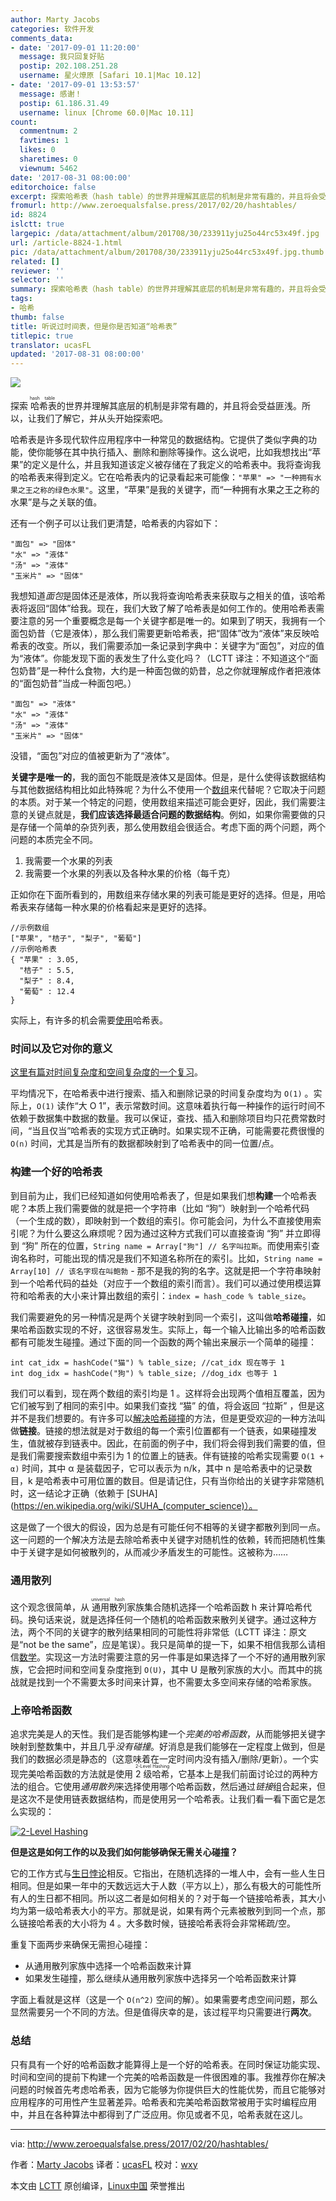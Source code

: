 ```yaml
---
author: Marty Jacobs
categories: 软件开发
comments_data:
- date: '2017-09-01 11:20:00'
  message: 我只回复好贴
  postip: 202.108.251.28
  username: 星火燎原 [Safari 10.1|Mac 10.12]
- date: '2017-09-01 13:53:57'
  message: 感谢！
  postip: 61.186.31.49
  username: linux [Chrome 60.0|Mac 10.11]
count:
  commentnum: 2
  favtimes: 1
  likes: 0
  sharetimes: 0
  viewnum: 5462
date: '2017-08-31 08:00:00'
editorchoice: false
excerpt: 探索哈希表（hash table）的世界并理解其底层的机制是非常有趣的，并且将会受益匪浅。所以，让我们了解它，并从头开始探索吧。
fromurl: http://www.zeroequalsfalse.press/2017/02/20/hashtables/
id: 8824
islctt: true
largepic: /data/attachment/album/201708/30/233911yju25o44rc53x49f.jpg
url: /article-8824-1.html
pic: /data/attachment/album/201708/30/233911yju25o44rc53x49f.jpg.thumb.jpg
related: []
reviewer: ''
selector: ''
summary: 探索哈希表（hash table）的世界并理解其底层的机制是非常有趣的，并且将会受益匪浅。所以，让我们了解它，并从头开始探索吧。
tags:
- 哈希
thumb: false
title: 听说过时间表，但是你是否知道“哈希表”
titlepic: true
translator: ucasFL
updated: '2017-08-31 08:00:00'
---
```


![](/data/attachment/album/201708/30/233911yju25o44rc53x49f.jpg)


探索<ruby> 哈希表 <rt>  hash table </rt></ruby>的世界并理解其底层的机制是非常有趣的，并且将会受益匪浅。所以，让我们了解它，并从头开始探索吧。


哈希表是许多现代软件应用程序中一种常见的数据结构。它提供了类似字典的功能，使你能够在其中执行插入、删除和删除等操作。这么说吧，比如我想找出“苹果”的定义是什么，并且我知道该定义被存储在了我定义的哈希表中。我将查询我的哈希表来得到定义。它在哈希表内的记录看起来可能像：`"苹果" => "一种拥有水果之王之称的绿色水果"`。这里，“苹果”是我的关键字，而“一种拥有水果之王之称的水果”是与之关联的值。


还有一个例子可以让我们更清楚，哈希表的内容如下：



```
"面包" => "固体"
"水" => "液体"
"汤" => "液体"
"玉米片" => "固体"

```

我想知道*面包*是固体还是液体，所以我将查询哈希表来获取与之相关的值，该哈希表将返回“固体”给我。现在，我们大致了解了哈希表是如何工作的。使用哈希表需要注意的另一个重要概念是每一个关键字都是唯一的。如果到了明天，我拥有一个面包奶昔（它是液体），那么我们需要更新哈希表，把“固体”改为“液体”来反映哈希表的改变。所以，我们需要添加一条记录到字典中：关键字为“面包”，对应的值为“液体”。你能发现下面的表发生了什么变化吗？（LCTT 译注：不知道这个“面包奶昔”是一种什么食物，大约是一种面包做的奶昔，总之你就理解成作者把液体的“面包奶昔”当成一种面包吧。）



```
"面包" => "液体"
"水" => "液体"
"汤" => "液体"
"玉米片" => "固体"

```

没错，“面包”对应的值被更新为了“液体”。


**关键字是唯一的**，我的面包不能既是液体又是固体。但是，是什么使得该数据结构与其他数据结构相比如此特殊呢？为什么不使用一个[数组](https://en.wikipedia.org/wiki/Array_data_type)来代替呢？它取决于问题的本质。对于某一个特定的问题，使用数组来描述可能会更好，因此，我们需要注意的关键点就是，**我们应该选择最适合问题的数据结构**。例如，如果你需要做的只是存储一个简单的杂货列表，那么使用数组会很适合。考虑下面的两个问题，两个问题的本质完全不同。


1. 我需要一个水果的列表
2. 我需要一个水果的列表以及各种水果的价格（每千克）


正如你在下面所看到的，用数组来存储水果的列表可能是更好的选择。但是，用哈希表来存储每一种水果的价格看起来是更好的选择。



```
//示例数组
["苹果", "桔子", "梨子", "葡萄"]   
//示例哈希表  
{ "苹果" : 3.05,
  "桔子" : 5.5,
  "梨子" : 8.4,
  "葡萄" : 12.4  
}

```

实际上，有许多的机会需要[使用](https://en.wikipedia.org/wiki/Hash_table#Uses)哈希表。


### 时间以及它对你的意义


[这里有篇对时间复杂度和空间复杂度的一个复习](https://www.hackerearth.com/practice/basic-programming/complexity-analysis/time-and-space-complexity/tutorial/)。


平均情况下，在哈希表中进行搜索、插入和删除记录的时间复杂度均为 `O(1)` 。实际上，`O(1)` 读作“大 O 1”，表示常数时间。这意味着执行每一种操作的运行时间不依赖于数据集中数据的数量。我可以保证，查找、插入和删除项目均只花费常数时间，“当且仅当”哈希表的实现方式正确时。如果实现不正确，可能需要花费很慢的 `O(n)` 时间，尤其是当所有的数据都映射到了哈希表中的同一位置/点。


### 构建一个好的哈希表


到目前为止，我们已经知道如何使用哈希表了，但是如果我们想**构建**一个哈希表呢？本质上我们需要做的就是把一个字符串（比如 “狗”）映射到一个哈希代码（一个生成的数），即映射到一个数组的索引。你可能会问，为什么不直接使用索引呢？为什么要这么麻烦呢？因为通过这种方式我们可以直接查询 “狗” 并立即得到 “狗” 所在的位置，`String name = Array["狗"] // 名字叫拉斯`。而使用索引查询名称时，可能出现的情况是我们不知道名称所在的索引。比如，`String name = Array[10] // 该名字现在叫鲍勃` - 那不是我的狗的名字。这就是把一个字符串映射到一个哈希代码的益处（对应于一个数组的索引而言）。我们可以通过使用模运算符和哈希表的大小来计算出数组的索引：`index = hash_code % table_size`。


我们需要避免的另一种情况是两个关键字映射到同一个索引，这叫做**哈希碰撞**，如果哈希函数实现的不好，这很容易发生。实际上，每一个输入比输出多的哈希函数都有可能发生碰撞。通过下面的同一个函数的两个输出来展示一个简单的碰撞：



```
int cat_idx = hashCode("猫") % table_size; //cat_idx 现在等于 1
int dog_idx = hashCode("狗") % table_size; //dog_idx 也等于 1

```

我们可以看到，现在两个数组的索引均是 1 。这样将会出现两个值相互覆盖，因为它们被写到了相同的索引中。如果我们查找 “猫” 的值，将会返回 “拉斯” ，但是这并不是我们想要的。有许多可以[解决哈希碰撞](https://en.wikipedia.org/wiki/Hash_table#Collision_resolution)的方法，但是更受欢迎的一种方法叫做**链接**。链接的想法就是对于数组的每一个索引位置都有一个链表，如果碰撞发生，值就被存到链表中。因此，在前面的例子中，我们将会得到我们需要的值，但是我们需要搜索数组中索引为 1 的位置上的链表。伴有链接的哈希实现需要 `O(1 + α)` 时间，其中 α 是装载因子，它可以表示为 n/k，其中 n 是哈希表中的记录数目，k 是哈希表中可用位置的数目。但是请记住，只有当你给出的关键字非常随机时，这一结论才正确（依赖于 [SUHA](https://en.wikipedia.org/wiki/SUHA_(computer_science)）。


这是做了一个很大的假设，因为总是有可能任何不相等的关键字都散列到同一点。这一问题的一个解决方法是去除哈希表中关键字对随机性的依赖，转而把随机性集中于关键字是如何被散列的，从而减少矛盾发生的可能性。这被称为……


### 通用散列


这个观念很简单，从<ruby> 通用散列 <rt>  universal hash </rt></ruby>家族集合随机选择一个哈希函数 h 来计算哈希代码。换句话来说，就是选择任何一个随机的哈希函数来散列关键字。通过这种方法，两个不同的关键字的散列结果相同的可能性将非常低（LCTT 译注：原文是“not be the same”，应是笔误）。我只是简单的提一下，如果不相信我那么请相信[数学](https://en.wikipedia.org/wiki/Universal_hashing#Mathematical_guarantees)。实现这一方法时需要注意的另一件事是如果选择了一个不好的通用散列家族，它会把时间和空间复杂度拖到 `O(U)`，其中 U 是散列家族的大小。而其中的挑战就是找到一个不需要太多时间来计算，也不需要太多空间来存储的哈希家族。


### 上帝哈希函数


追求完美是人的天性。我们是否能够构建一个*完美的哈希函数*，从而能够把关键字映射到整数集中，并且几乎*没有碰撞*。好消息是我们能够在一定程度上做到，但是我们的数据必须是静态的（这意味着在一定时间内没有插入/删除/更新）。一个实现完美哈希函数的方法就是使用 <ruby> 2 级哈希 <rt>  2-Level Hashing </rt></ruby>，它基本上是我们前面讨论过的两种方法的组合。它使用*通用散列*来选择使用哪个哈希函数，然后通过*链接*组合起来，但是这次不是使用链表数据结构，而是使用另一个哈希表。让我们看一看下面它是怎么实现的：


[![2-Level Hashing](/data/attachment/album/201708/30/233925d05scpy3psphz0ux.png "2-Level Hashing")](http://www.zeroequalsfalse.press/2017/02/20/hashtables/Diagram.png)


**但是这是如何工作的以及我们如何能够确保无需关心碰撞？**


它的工作方式与[生日悖论](https://en.wikipedia.org/wiki/Birthday_problem)相反。它指出，在随机选择的一堆人中，会有一些人生日相同。但是如果一年中的天数远远大于人数（平方以上），那么有极大的可能性所有人的生日都不相同。所以这二者是如何相关的？对于每一个链接哈希表，其大小均为第一级哈希表大小的平方。那就是说，如果有两个元素被散列到同一个点，那么链接哈希表的大小将为 4 。大多数时候，链接哈希表将会非常稀疏/空。


重复下面两步来确保无需担心碰撞：


* 从通用散列家族中选择一个哈希函数来计算
* 如果发生碰撞，那么继续从通用散列家族中选择另一个哈希函数来计算


字面上看就是这样（这是一个 `O(n^2)` 空间的解）。如果需要考虑空间问题，那么显然需要另一个不同的方法。但是值得庆幸的是，该过程平均只需要进行**两次**。


### 总结


只有具有一个好的哈希函数才能算得上是一个好的哈希表。在同时保证功能实现、时间和空间的提前下构建一个完美的哈希函数是一件很困难的事。我推荐你在解决问题的时候首先考虑哈希表，因为它能够为你提供巨大的性能优势，而且它能够对应用程序的可用性产生显著差异。哈希表和完美哈希函数常被用于实时编程应用中，并且在各种算法中都得到了广泛应用。你见或者不见，哈希表就在这儿。




---


via: <http://www.zeroequalsfalse.press/2017/02/20/hashtables/>


作者：[Marty Jacobs](http://www.zeroequalsfalse.press/about) 译者：[ucasFL](https://github.com/ucasFL) 校对：[wxy](https://github.com/wxy)


本文由 [LCTT](https://github.com/LCTT/TranslateProject) 原创编译，[Linux中国](https://linux.cn/) 荣誉推出